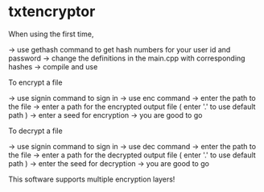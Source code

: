 # txtencryptor

When using the first time, 

-> use gethash command to get hash numbers for your user id and password
-> change the definitions in the main.cpp with corresponding hashes
-> compile and use


To encrypt a file

-> use signin command to sign in
-> use enc command
-> enter the path to the file
-> enter a path for the encrypted output file  ( enter '.' to use default path )
-> enter a seed for encryption
-> you are good to go

To decrypt a file

-> use signin command to sign in
-> use dec command
-> enter the path to the file
-> enter a path for the decrypted output file  ( enter '.' to use default path )
-> enter the seed for decryption
-> you are good to go

This software supports multiple encryption layers!
